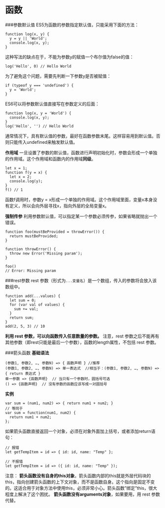 函数
===================
###参数默认值
ES5为函数的参数指定默认值，只能采用下面的方法：

    function log(x, y) {
      y = y || 'World';
      console.log(x, y);
    }
这种写法的缺点在于，不能为参数y的赋值一个布尔值为false的值：

    log('Hello', 0) // Hello World
为了避免这个问题，需要先判断一下参数y是否被赋值：

    if (typeof y === 'undefined') {
      y = 'World';
    }
ES6可以将参数默认值直接写在参数定义的后面：

    function log(x, y = 'World') {
      console.log(x, y);
    }
    log('Hello', '') // Hello World

通常情况下，具有默认值的参数，最好在函数参数末尾。这样容易用到默认值。否则只能传入undefined来触发默认值。

**作用域**
一旦设置了参数的默认值，函数进行声明初始化时，参数会形成一个单独的作用域。这个作用域和函数内的作用域**同级**。

    let x = 1;
    function f(y = x) {
      let x = 2;
      console.log(y);
    }
    f() // 1
函数f调用时，参数y = x形成一个单独的作用域。这个作用域里面，变量x本身没有定义，所以会向外层寻找x，指向外层的全局变量x。

**强制传参**
利用参数默认值，可以指定某一个参数必须传参，如果省略就抛出一个错误。
```
function foo(mustBeProvided = throwError()) {
  return mustBeProvided;
}

function throwError() {
  throw new Error('Missing param');
}

foo()
// Error: Missing param
```


###rest参数
 rest 参数（形式为`...变量名`）是一个数组，传入的参数将会放入该数组中。

    function add(...values) {
      let sum = 0;
      for (var val of values) {
        sum += val;
      }
      return sum;
    }
    add(2, 5, 3) // 10
**利用 rest 参数，可以向函数传入任意数量的参数。**
注意，rest 参数之后不能再有其他参数（即rest只能是最后一个参数），函数的length属性，不包括 rest 参数。

###箭头函数
**基础语法**
```
(参数1, 参数2, …, 参数N) => { 函数声明 } //推荐
(参数1, 参数2, …, 参数N) => 单一表达式  //相当于：(参数1, 参数2, …, 参数N) =>{ return 表达式 }
单一参数 => {函数声明}  // 当只有一个参数时，圆括号可选
() => {函数声明}  // 没有参数的函数应该写成一对圆括号
```
**实例**

    var sum = (num1, num2) => { return num1 + num2; }
    // 等同于
    var sum = function(num1, num2) {
      return num1 + num2;
    };
如果箭头函数直接返回一个对象，必须在对象外面加上括号，或者添加return语句：

    // 报错
    let getTempItem = id => { id: id, name: "Temp" };
    
    // 不报错
    let getTempItem = id => ({ id: id, name: "Temp" });
    
注意：
**箭头函数没有自身的this对象**，箭头函数内部的this就是外层代码块的this，指向创建箭头函数的上下文对象，而不是函数自身。这个指向是固定不变的。这适合用于对象方法中使用this，必须非常小心。箭头函数”绑定”this，很大程度上解决了这个困扰。
**箭头函数没有arguments对象**，如果要用，用 rest 参数代替。